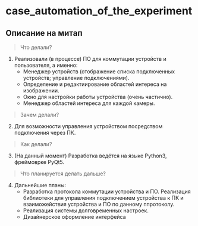 # case_automation_of_the_experiment

## Описание на митап
> Что делали?
1. Реализовали (в процессе) ПО для коммутации устройств и пользователя, а именно:
    - Менеджер устройств (отображение списка подключенных устройств; управление подключениями).
    - Определение и редактиирование областей интереса на изображении.
    - Окно для настройки работы устройства (очень частично).
    - Менеджер областей интереса для каждой камеры.

> Зачем делали?
2. Для возможности управления устройством посредством подключения через ПК.

> Как делали?
3. (На данный момент) Разработка ведётся на языке Python3, фреймоврке PyQt5.

> Что планируется делать дальше?

4. Дальнейшие планы:
    - Разработка протокола коммутации устройства и ПО. Реализация библиотеки для управления подключением устройства к ПК и взаиможействия устройства и ПО по  данному ппротоколу.
    - Реализация системы долговременных настроек.
    - Дизайнерское оформление интерфейса
